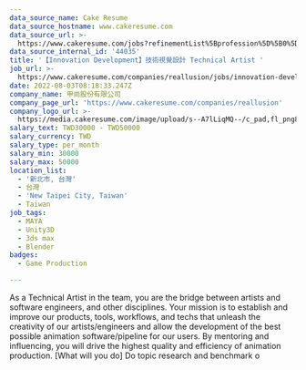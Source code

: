 ```yaml
---
data_source_name: Cake Resume
data_source_hostname: www.cakeresume.com
data_source_url: >-
  https://www.cakeresume.com/jobs?refinementList%5Bprofession%5D%5B0%5D=game-production&range%5Bsalary_range%5D%5Bmin%5D=1000000
data_source_internal_id: '44035'
title: '【Innovation Development】技術視覺設計 Technical Artist '
job_url: >-
  https://www.cakeresume.com/companies/reallusion/jobs/innovation-development-technical-artist
date: 2022-08-03T08:18:33.247Z
company_name: 甲尚股份有限公司
company_page_url: 'https://www.cakeresume.com/companies/reallusion'
company_logo_url: >-
  https://media.cakeresume.com/image/upload/s--A7lLiqMQ--/c_pad,fl_png8,h_200,w_200/v1589942029/mqgxuhlqefe4mnyvo7n3.png
salary_text: TWD30000 - TWD50000
salary_currency: TWD
salary_type: per_month
salary_min: 30000
salary_max: 50000
location_list:
  - '新北市, 台灣'
  - 台灣
  - 'New Taipei City, Taiwan'
  - Taiwan
job_tags:
  - MAYA
  - Unity3D
  - 3ds max
  - Blender
badges:
  - Game Production

---
```


As a Technical Artist in the team, you are the bridge between artists and software engineers, and other disciplines. Your mission is to establish and improve our products, tools, workflows, and techs that unleash the creativity of our artists/engineers and allow the development of the best possible animation software/pipeline for our users. By mentoring and influencing, you will drive the highest quality and efficiency of animation production. [What will you do] Do topic research and benchmark o